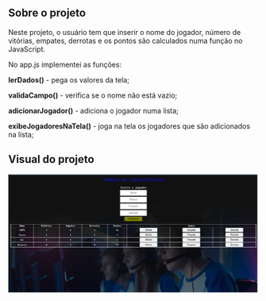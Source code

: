
## Sobre o projeto

Neste projeto, o usuário tem que inserir o nome do jogador, número de vitórias, empates, derrotas e os pontos são calculados numa função no JavaScript. 

No app.js implementei as funções:

**lerDados()** - pega os valores da tela;

**validaCampo()** - verifica se o nome não está vazio;

**adicionarJogador()** - adiciona o jogador numa lista;

**exibeJogadoresNaTela()** - joga na tela os jogadores que são adicionados na lista;

## Visual do projeto
<p>
  <img src=".github/tabelaClassificacao.png" width=600>
</p>

